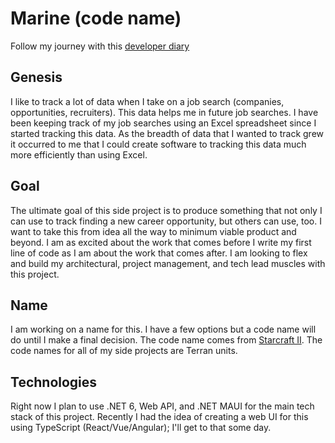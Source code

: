 # Marine (code name)

Follow my journey with this [developer diary](https://github.com/kuehnd96/marine/blob/main/Diary.md)

## Genesis

I like to track a lot of data when I take on a job search (companies, opportunities, recruiters). This data helps me in future job searches. I have been keeping track of my job searches using an Excel spreadsheet since I started tracking this data. As the breadth of data that I wanted to track grew it occurred to me that I could create software to tracking this data much more efficiently than using Excel.

## Goal

The ultimate goal of this side project is to produce something that not only I can use to track finding a new career opportunity, but others can use, too. I want to take this from idea all the way to minimum viable product and beyond. I am as excited about the work that comes before I write my first line of code as I am about the work that comes after. I am looking to flex and build my architectural, project management, and tech lead muscles with this project.

## Name

I am working on a name for this. I have a few options but a code name will do until I make a final decision. The code name comes from [Starcraft II](https://starcraft2.com/en-us/). The code names for all of my side projects are Terran units.

## Technologies

Right now I plan to use .NET 6, Web API, and .NET MAUI for the main tech stack of this project. Recently I had the idea of creating a web UI for this using TypeScript (React/Vue/Angular); I'll get to that some day.
